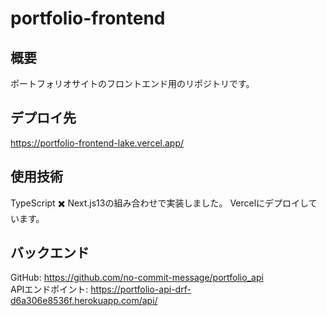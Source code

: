 # portfolio-frontend

## 概要
ポートフォリオサイトのフロントエンド用のリポジトリです。

## デプロイ先
https://portfolio-frontend-lake.vercel.app/

## 使用技術
TypeScript ✖️ Next.js13の組み合わせで実装しました。
Vercelにデプロイしています。

## バックエンド
GitHub: https://github.com/no-commit-message/portfolio_api  
APIエンドポイント: https://portfolio-api-drf-d6a306e8536f.herokuapp.com/api/
